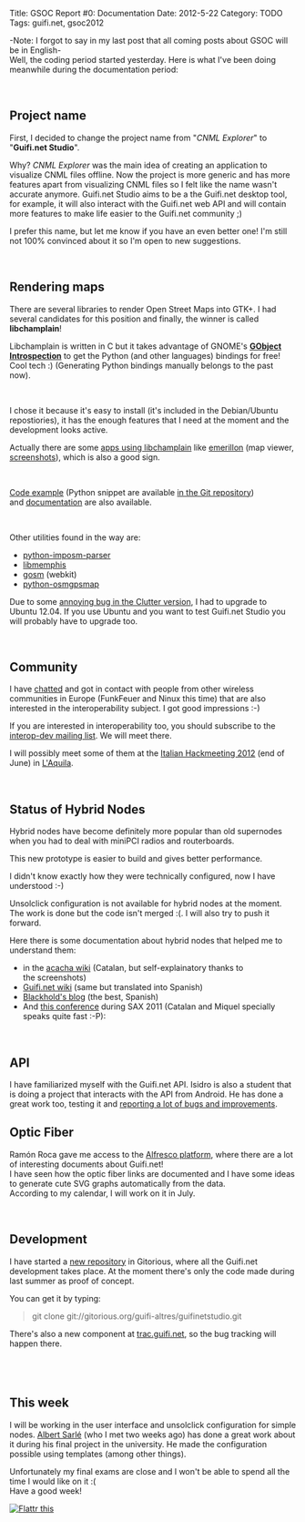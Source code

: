 Title: GSOC Report #0: Documentation
Date: 2012-5-22
Category: TODO
Tags: guifi.net, gsoc2012

-Note: I forgot to say in my last post that all coming posts about GSOC will be in English-\
Well, the coding period started yesterday. Here is what I've been doing meanwhile during the documentation period:

 

Project name
------------

First, I decided to change the project name from "*CNML Explorer*" to "**Guifi.net Studio**".

Why? *CNML Explorer* was the main idea of creating an application to visualize CNML files offline. Now the project is more generic and has
more features apart from visualizing CNML files so I felt like the name wasn't accurate anymore. Guifi.net Studio aims to be a the Guifi.net
desktop tool, for example, it will also interact with the Guifi.net web API and will contain more features to make life easier to the
Guifi.net community ;)

I prefer this name, but let me know if you have an even better one! I'm still not 100% convinced about it so I'm open to new suggestions.

 

Rendering maps
--------------

There are several libraries to render Open Street Maps into GTK+. I had several candidates for this position and finally, the winner is
called **libchamplain**!

Libchamplain is written in C but it takes advantage of GNOME's **[GObject Introspection](https://live.gnome.org/GObjectIntrospection)** to
get the Python (and other languages) bindings for free! Cool tech :) (Generating Python bindings manually belongs to the past now).

 

I chose it because it's easy to install (it's included in the Debian/Ubuntu repostiories), it has the enough features that I need at the
moment and the development looks active.

Actually there are some [apps using libchamplain](https://live.gnome.org/libchamplain/applications) like
[emerillon](http://projects.gnome.org/emerillon/index.html) (map viewer,
[screenshots](http://projects.gnome.org/emerillon/screenshots.html)), which is also a good sign.

 

[Code example](http://projects.gnome.org/libchamplain/reference.html) (Python snippet are available [in the Git
repository](http://git.gnome.org/browse/libchamplain/tree/demos/launcher-gtk.py))
and [documentation](http://developer.gnome.org/libchamplain/) are also available.

 

Other utilities found in the way are:

-   [python-imposm-parser](http://dev.omniscale.net/imposm.parser/)
-   [libmemphis](http://trac.openstreetmap.ch/trac/memphis/wiki/LibMemphis)
-   [gosm](http://gosm.sourceforge.net/req.html) (webkit)
-   [python-osmgpsmap](http://nzjrs.github.com/osm-gps-map/docs/reference/html/OsmGpsMap.html)

Due to some [annoying bug in the Clutter version](https://bugs.launchpad.net/ubuntu/+source/cheese/+bug/890503), I had to upgrade to Ubuntu
12.04. If you use Ubuntu and you want to test Guifi.net Studio you will probably have to upgrade too.

 

Community
---------

I have [chatted](https://lists.funkfeuer.at/pipermail/interop-dev/2012-May/000096.html) and got in contact with people from other wireless
communities in Europe (FunkFeuer and Ninux this time) that are also interested in the interoperability subject. I got good impressions :-)

If you are interested in interoperability too, you should subscribe to the [interop-dev mailing
list](https://lists.funkfeuer.at/mailman/listinfo/interop-dev). We will meet there.

I will possibly meet some of them at the [Italian Hackmeeting 2012](http://it.hackmeeting.org/) (end of June) in
[L'Aquila](https://es.wikipedia.org/wiki/L'Aquila).

 

Status of Hybrid Nodes
----------------------

Hybrid nodes have become definitely more popular than old supernodes when you had to deal with miniPCI radios and routerboards.

This new prototype is easier to build and gives better performance. 

I didn't know exactly how they were technically configured, now I have understood :-)

Unsolclick configuration is not available for hybrid nodes at the moment. The work is done but the code isn't merged :(. I will also try to
push it forward.

Here there is some documentation about hybrid nodes that helped me to understand them:

-   in the [acacha wiki](http://acacha.org/mediawiki/index.php/Model_h%C3%ADbrid_guifi.net) (Catalan, but self-explainatory thanks to
    the screenshots)
-   [Guifi.net wiki](http://es.wiki.guifi.net/wiki/Modelo_h%C3%ADbrido_guifi.net) (same but translated into Spanish)
-   [Blackhold's blog](http://blackhold.nusepas.com/2011/04/nodos-hibridos-guifi-net/) (the best, Spanish)
-   And [this conference](http://blip.tv/guifimedia/9a-conferencia-sax-2011-wireless-battle-of-the-mesh-v4-5024864) during SAX 2011 (Catalan
    and Miquel specially speaks quite fast :-P):

 

API
---

I have familiarized myself with the Guifi.net API. Isidro is also a student that is doing a project that interacts with the API from
Android. He has done a great work too, testing it and [reporting a lot of bugs and
improvements](http://trac.guifi.net/query?status=!closed&component=Web+guifi.net+%3A+API).

Optic Fiber
-----------

Ramón Roca gave me access to the [Alfresco platform](http://workspaces.guifi.net), where there are a lot of interesting documents about
Guifi.net!\
I have seen how the optic fiber links are documented and I have some ideas to generate cute SVG graphs automatically from the data.\
According to my calendar, I will work on it in July.

 

Development
-----------

I have started a [new repository](https://gitorious.org/guifi-altres/guifinetstudio) in Gitorious, where all the Guifi.net development takes
place. At the moment there's only the code made during last summer as proof of concept.

You can get it by typing:

> git clone git://gitorious.org/guifi-altres/guifinetstudio.git

There's also a new component at [trac.guifi.net](http://trac.guifi.net%20), so the bug tracking will happen there.

 
-

This week
---------

I will be working in the user interface and unsolclick configuration for simple nodes. [Albert Sarlé](https://gitorious.org/~albertsarle)
(who I met two weeks ago) has done a great work about it during his final project in the university. He made the configuration possible
using templates (among other things).

Unfortunately my final exams are close and I won't be able to spend all the time I would like on it :(\
Have a good week!

[](http://lainconscienciadepablo.net/content/gsoc-report-0-documentation)

[![Flattr
this](http://api.flattr.com/button/flattr-badge-large.png "Flattr this")](http://flattr.com/thing/690146/Guifi-net-Studio-GSOC-Report-0-Documentation)
